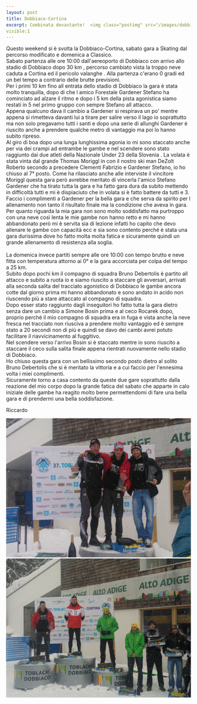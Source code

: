 ```yaml
---
layout: post
title: Dobbiaco-Cortina
excerpt: Combinata devastante!  <img class="postimg" src="/images/dobbiacocombi.jpg">
visible:1
---
```


Questo weekend si è svolta la Dobbiaco-Cortina, sabato gara a Skating dal percorso modificato e domenica a Classico.<br>
Sabato partenza alle ore 10:00 dall'aereoporto di Dobbiaco con arrivo allo stadio di Dobbiaco dopo 30 km , percorso cambiato vista la troppo neve caduta a Cortina ed il pericolo valanghe .
Alla partenza c'erano 0 gradi ed un bel tempo a contrario delle brutte previsioni.<br>
Per i primi 10 km fino all entrata dello stadio di Dobbiaco la gara è stata molto tranquilla, dopo di che l amico Forestale Gardener Stefano ha cominciato ad alzare il ritmo e dopo i 5 km della pista agonistica siamo restati in 5 nel primo gruppo con sempre Stefano all attacco.<br>
Appena qualcuno dava il cambio a Gardener si respirava un po' mentre appena si rimetteva davanti lui a tirare per salire verso il lago io soprattutto ma non solo pregavamo tutti i santi e dopo una serie di allunghi Gardener è riuscito anche a prendere qualche metro di vantaggio ma poi lo hanno subito ripreso.<br>
Al giro di boa dopo una lunga lunghissima agonia io mi sono staccato anche per via dei crampi ad entrambe le gambe e nel scendere sono stato raggiunto dai due atleti della Nazionale Under 23 della Slovenia . La volata è stata vinta dal grande Thomas Moriggl in con il nostro ski man DeZolt Roberto secondo a precedere Clementi Fabrizio e Gardener Stefano, io ho chiuso al 7° posto. Come ha rilasciato anche alle interviste il vincitore Moriggl questa gara però avrebbe meritato di vincerla l'amico Stefano Gardener che ha tirato tutta la gara e ha fatto gara dura da subito mettendo in difficoltà tutti e mi è dispiaciuto che in volata si è fatto battere da tutti e 3.<br>
Faccio i complimenti a Gardener per la bella gara e che serva da spirito per l allenamento non tanto il risultato finale ma la condizione che aveva in gara.<br>
Per quanto riguarda la mia gara non sono molto soddisfatto ma purtroppo con una neve così lenta le mie gambe non hanno retto e mi hanno abbandonato però mi è servita sia di lezione infatti ho capito che devo allenare le gambe con capacità ecc e sia sono contento perché è stata una gara durissima dove ho fatto molta molta fatica e sicuramente quindi un grande allenamento di resistenza alla soglia.
<br><br>
La domenica invece partiti sempre alle ore 10:00 con tempo brutto e neve fitta con temperatura attorno ai 0° e la gara accorciata per colpa del tempo a 25 km.<br>
Subito dopo pochi km il compagno di squadra Bruno Debertolis è partito all attacco e subito a ruota io e siamo riuscito a staccare gli avversari, arrivati alla seconda salita del tracciato agonistico di Dobbiaco  le gambe ancora cotte dal giorno prima mi hanno abbandonato e sono andato in acido non riuscendo più a stare attaccato al compagno di squadra.<br>
Dopo esser stato raggiunto dagli inseguitori ho fatto tutta la gara dietro senza dare un cambio a Simone Bosin prima e al ceco Rocarek dopo, proprio perché il mio compagno di squadra era in fuga e vista anche la neve fresca nel tracciato non riusciva a prendere molto vantaggio ed è sempre stato a 20 secondi non di più e quindi se davo dei cambi avrei potuto facilitare il riavvicinamento al fuggitivo.<br>
Nel scendere verso l'arrivo Bosin si è staccato mentre io sono riuscito a staccare il ceco sulla salita finale appena rientrati nuovamente nello stadio di Dobbiaco.<br>
Ho chiuso  questa gara con un bellissimo secondo posto dietro al solito Bruno Debertolis che si è meritato la vittoria e a cui faccio per l'ennesima volta i miei complimenti.<br>
Sicuramente torno a casa contento da queste due gare soprattutto dalla reazione del mio corpo dopo la grande fatica del sabato che apparte in calo iniziale delle gambe ha reagito molto bene permettendomi di fare una bella gara e di prendermi una bella soddisfazione.<br>

Riccardo


<a href="/images/dobbiacocombi.jpg"><img class="postimg" src="/images/dobbiacocombi.jpg"></a>
<a href="/images/dobbiaco.jpg"><img class="postimg" src="/images/dobbiaco.jpg"></a>



